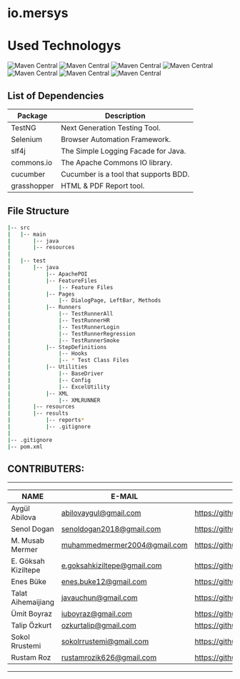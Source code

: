 # io.mersys

# Used Technologys

![Maven Central](https://img.shields.io/maven-central/v/org.seleniumhq.selenium/selenium-java?versionSuffix=4.11.0&style=%20for-the-badge&logo=Selenium&label=Selenium&labelColor=black&color=grey)
![Maven Central](https://img.shields.io/maven-central/v/io.cucumber/cucumber-java?versionSuffix=7.9.0&style=%20for-the-badge&logo=Cucumber&label=Cucumber&labelColor=black&color=grey)
![Maven Central](https://img.shields.io/maven-central/v/org.testng/testng?versionSuffix=6.14.3&style=%20for-the-badge&logo=testng&label=TestNG&labelColor=black&color=grey)
![Maven Central](https://img.shields.io/maven-central/v/org.slf4j/slf4j-api?versionSuffix=1.8.0-beta2&style=%20for-the-badge&logo=slfj&label=Slfj&labelColor=black&color=grey)
![Maven Central](https://img.shields.io/maven-central/v/org.apache.commons/commons-lang3?versionSuffix=3.12.0&style=%20for-the-badge&label=Apache-Commons&labelColor=black&color=grey)
![Maven Central](https://img.shields.io/maven-central/v/tech.grasshopper/extentreports-cucumber7-adapter?versionSuffix=1.9.2&style=%20for-the-badge&logo=Grasshopper&label=Grasshopper&labelColor=black&color=grey)
![Maven Central](https://img.shields.io/maven-central/v/org.apache.poi/poi?versionSuffix=4.1.0&style=%20for-the-badge&label=ApachePOI&labelColor=black&color=grey)


List of Dependencies
----------------

| Package     | Description                           |
|-------------|---------------------------------------|
| TestNG      | Next Generation Testing Tool.         |
| Selenium    | Browser Automation Framework.         |
| slf4j       | The Simple Logging Facade for Java.   |
| commons.io  | The Apache Commons IO library.        |
| cucumber    | Cucumber is a tool that supports BDD. |
| grasshopper | HTML & PDF Report tool.               |

## File Structure

```bash
|-- src
|   |-- main
|       |-- java
|       |-- resources
|
|   |-- test
|       |-- java
|           |-- ApachePOI
|           |-- FeatureFiles
|               |-- Feature Files
|           |-- Pages
|               |-- DialogPage, LeftBar, Methods
|           |-- Runners
|               |-- TestRunnerAll
|               |-- TestRunnerHR
|               |-- TestRunnerLogin
|               |-- TestRunnerRegression
|               |-- TestRunnerSmoke
|           |-- StepDefinitions
|               |-- Hooks
|               |-- * Test Class Files
|           |-- Utilities
|               |-- BaseDriver
|               |-- Config
|               |-- ExcelUtility
|           |-- XML
|               |-- XMLRUNNER
|       |-- resources
|       |-- results
|           |-- reports*
|           |-- .gitignore
|
|-- .gitignore
|-- pom.xml

```

## CONTRIBUTERS:
--------------------------------------------------

| NAME                | E-MAIL                       | GITHUB                                 |
|---------------------|------------------------------|----------------------------------------|
| Aygül Abilova       | abilovaygul@gmail.com        | https://github.com/AyGulll             |
| Senol Dogan         | senoldogan2018@gmail.com     | https://github.com/DoganSenol          |
| M. Musab Mermer     | muhammedmermer2004@gmail.com | https://github.com/Musab29             |
| E. Göksah Kiziltepe | e.goksahkiziltepe@gmail.com  | https://github.com/goksahkiziltepe     |
| Enes Büke           | enes.buke12@gmail.com        | https://github.com/enesbuke            |
| Talat Aihemaijiang  | javauchun@gmail.com          | https://github.com/TailaitiAihemaijang |
| Ümit Boyraz         | iuboyraz@gmail.com           | https://github.com/iuboyraz            |
| Talip Özkurt        | ozkurtalip@gmail.com         | https://github.com/tozkurt             |
| Sokol Rrustemi      | sokolrrustemi@gmail.com      | https://github.com/sokolrrustemi       |
| Rustam Roz          | rustamrozik626@gmail.com     | https://github.com/rustem626           |

---
